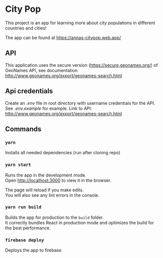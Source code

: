 # City Pop

This project is an app for learning more about city populations in different countries and cities!

The app can be found at https://annas-citypop.web.app/

## API
This application uses the secure version (https://secure.geonames.org/) of GeoNames API, see documentation http://www.geonames.org/export/geonames-search.html

## Api credentials
Create an *.env* file in root directory with username credentials for the API. See *.env.example* for example. 
Link to API: http://www.geonames.org/export/geonames-search.html

## Commands


### `yarn`

Installs all needed dependencies (run after cloning repo)


### `yarn start`

Runs the app in the development mode.\
Open [http://localhost:3000](http://localhost:3000) to view it in the browser.

The page will reload if you make edits.\
You will also see any lint errors in the console.


### `yarn run build`

Builds the app for production to the `build` folder.\
It correctly bundles React in production mode and optimizes the build for the best performance.


### `firebase deploy`
Deploys the app to firebase
